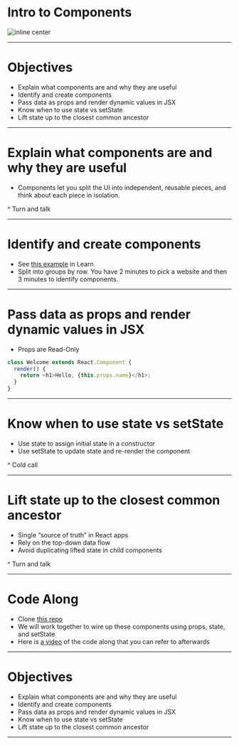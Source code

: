 # Intro to Components

![inline center](https://wmira.gallerycdn.vsassets.io/extensions/wmira/react-playground-vscode/0.0.11/1494599205180/Microsoft.VisualStudio.Services.Icons.Default)

---

# Objectives

- Explain what components are and why they are useful
- Identify and create components
- Pass data as props and render dynamic values in JSX
- Know when to use state vs setState
- Lift state up to the closest common ancestor

---

# Explain what components are and why they are useful

- Components let you split the UI into independent, reusable pieces, and think about each piece in isolation.

^ Turn and talk

---

# Identify and create components

- See [this example](https://learn.galvanize.com/cohorts/284/units/4536/content_files/57681) in Learn
- Split into groups by row. You have 2 minutes to pick a website and then 3 minutes to identify components.

---

# Pass data as props and render dynamic values in JSX

- Props are Read-Only

``` js
class Welcome extends React.Component {
  render() {
    return <h1>Hello, {this.props.name}</h1>;
  }
}
```

---

# Know when to use state vs setState

- Use state to assign initial state in a constructor
- Use setState to update state and re-render the component

^ Cold call

---

# Lift state up to the closest common ancestor

- Single “source of truth” in React apps
- Rely on the top-down data flow
- Avoid duplicating lifted state in child components

^ Turn and talk

---

# Code Along

- Clone [this repo](https://github.com/seanhelvey/react-intro-exercise/tree/practice)
- We will work together to wire up these components using props, state, and setState
- Here is [a video](https://vimeo.com/207527434) of the code along that you can refer to afterwards

---

# Objectives

- Explain what components are and why they are useful
- Identify and create components
- Pass data as props and render dynamic values in JSX
- Know when to use state vs setState
- Lift state up to the closest common ancestor

---
